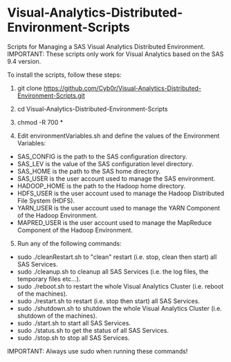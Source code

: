 # Visual-Analytics-Distributed-Environment-Scripts
Scripts for Managing a SAS Visual Analytics Distributed Environment.
IMPORTANT: These scripts only work for Visual Analytics based on the SAS 9.4 version.

To install the scripts, follow these steps:

1. git clone https://github.com/Cyb0r/Visual-Analytics-Distributed-Environment-Scripts.git

2. cd Visual-Analytics-Distributed-Environment-Scripts

3. chmod -R 700 *

4. Edit environmentVariables.sh and define the values of the Environment Variables:
- SAS_CONFIG is the path to the SAS configuration directory.
- SAS_LEV is the value of the SAS configuration level directory.
- SAS_HOME is the path to the SAS home directory.
- SAS_USER is the user account used to manage the SAS environment.
- HADOOP_HOME is the path to the Hadoop home directory.
- HDFS_USER is the user account used to manage the Hadoop Distributed File System (HDFS).
- YARN_USER is the user account used to manage the YARN Component of the Hadoop Environment.
- MAPRED_USER is the user account used to manage the MapReduce Component of the Hadoop Environment.

5. Run any of the following commands:
- sudo ./cleanRestart.sh to "clean" restart (i.e. stop, clean then start) all SAS Services.
- sudo ./cleanup.sh to cleanup all SAS Services (i.e. the log files, the temporary files etc...).
- sudo ./reboot.sh to restart the whole Visual Analytics Cluster (i.e. reboot of the machines).
- sudo ./restart.sh to restart (i.e. stop then start) all SAS Services.
- sudo ./shutdown.sh to shutdown the whole Visual Analytics Cluster (i.e. shutdown of the machines).
- sudo ./start.sh to start all SAS Services.
- sudo ./status.sh to get the status of all SAS Services.
- sudo ./stop.sh to stop all SAS Services.

IMPORTANT: Always use sudo when running these commands!
